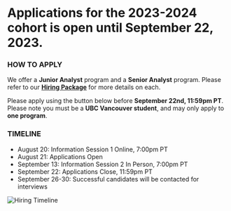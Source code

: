 # Applications for the 2023-2024 cohort is open until September 22, 2023.

### HOW TO APPLY

We offer a **Junior Analyst** program and a **Senior Analyst** program. Please refer to our <a href="WPRA_Hiring_Package_2023.pdf" target="_blank">**Hiring Package**</a> for more details on each.

Please apply using the button below before **September 22nd, 11:59pm PT**. Please note you must be a **UBC Vancouver student**, and may only apply to **one program**.

<link-button link="https://forms.gle/nvLdQidLSUG5x7VP6" target="_blank" text="Access the 2023 WestPeak Research Association Application Form"></link-button>

### TIMELINE

 - August 20: Information Session 1 Online, 7:00pm PT
 - August 21: Applications Open
 - September 13: Information Session 2 In Person, 7:00pm PT
 - September 22: Applications Close, 11:59pm PT
 - September 26-30: Successful candidates will be contacted for interviews

![Hiring Timeline](hiring_timeline.png)
